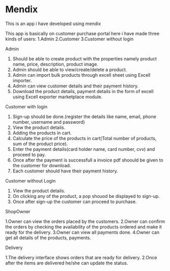 # Mendix
This is an app i have developed using mendix

This app is basically on customer purchase portal here i have made three kinds of users:
1.Admin
2.Customer
3.Customer without login

Admin
1. Should be able to create product with the properties namely product name, price, description, product image.
2. Admin should be able to view/create/delete a product.
3. Admin can import bulk products through excell sheet using Excell importer.
4. Admin can view customer details and their payment history.
5. Download the product details, payment details in the form of excell using Excell exporter marketplace module.

Customer with login
1. Sign-up should be done.(register the details like name, email, phone number, username and password)
2. View the product details.
3. Adding the products in cart.
4. Calculate the price of the products in cart(Total number of products, sum of the product price).
5. Enter the payment details(card holder name, card number, cvv) and proceed to pay.
6. Once after the payment is successfull a invoice pdf shoould be given to the customer for download.
7. Each customer should have their payment history.

Customer without Login 
1. View the product details.
2. On clicking any of the product, a pop shouod be displayed to sign-up.
3. Once after sign-up the customer can proceed to purchase.

ShopOwner

1.Owner can view the orders placed by the customers.
2.Owner can confirm the orders by checking the availability of the products ordered and make it ready for the delivery.
3.Owner can view all payments done.
4.Owner can get all details of the products, payments.

Delivery

1.The delivery interface shows orders that are ready for delivery.
2.Once after the items are delivered he/she can update the status.
